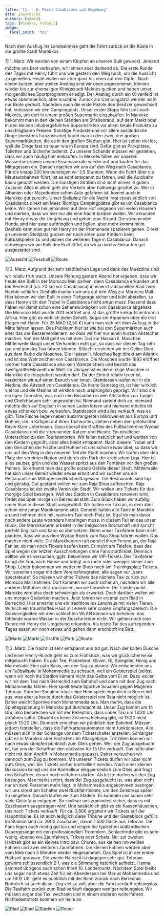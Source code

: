 ```yaml
---
title: '[1. - 3. März] Casablanca und Umgebung'
date: 2024-03-01
authors: [admin]
tags: [Marokko, Fußball]
image:
  focal_point: 'top'
---
```

Nach dem Ausflug ins Landesinnere geht die Fahrt zurück an die Küste in die größte Stadt Marokkos.

<!--more-->

🗓️ 1. März: Wir werden von einem Klopfen an unseren Bulli geweckt. Jemand möchte uns Brot verkaufen, wir lehnen aber dankend ab. Die erste Runde des Tages mit Henry führt uns wie gestern den Weg hoch, um die Aussicht zu genießen. Heute wollen wir aber ganz bis oben auf den Gipfel. Nach einem kurzen, aber steilen Anstieg sind wir oben angekommen, können wieder bis zur ehemaligen Königsstadt Meknès gucken und haben unser morgendliches Sportprogramm erledigt. Der Abstieg durch ein Olivenfeld ist etwas abenteuerlich, aber machbar. Zurück am Campingplatz werden nicht nur Brote gedealt. Nachdem auch die erste Pistole den Besitzer gewechselt hat, verlassen wir den Campingplatz. Unser erster Stopp führt uns nach Meknès, um dort in einem großen Supermarkt einzukaufen. In Marokko bekommt man in den kleinen Ständen am Straßenrand, auf dem Markt oder in den kleinen inhabergeführten Supermärkten vor allem lokale Produkte zu unschlagbaren Preisen. Sonstige Produkte und vor allem ausländische Dinge (meistens französische) findet man in den zwei, drei großen Supermarktketten, die es in den großen Städten gibt. Hier ist selten viel los, weil die Dinge fast so teuer wie in Europa sind. Dafür gibt es Parkplätze, Toiletten und Sicherheitsdienst. Zu unserer Schande müssen wir gestehen, dass wir auch häufig hier einkaufen. In Meknès füllen wir unseren Wassertank sowie unsere Essensvorräte wieder auf und kaufen für das Mittagessen ein. Danach machen wir uns auf den Weg nach Casablanca. Für die knapp 200 km benötigen wir 3,5 Stunden. Wenn die Fahrt über die Mautautobahnen führt, ist es echt entspannt zu fahren, weil die Autobahn kaum genutzt werden. Die sonstigen Straßen sind nicht immer in gutem Zustand. Alles in allem geht der Verkehr aber halbwegs gesittet zu. Wer in Albanien oder Mazedonien schon Auto gefahren ist, kommt auch in Marokko gut zurecht. Unser Stellplatz für die Nacht liegt etwas südlich von Casablanca direkt am Meer. Richtige Campingplätze gibt es um Casablanca keine. Wir stehen bei jemandem auf dem Hof umgeben von vielen Häusern und merken, dass wir hier nur die eine Nacht bleiben wollen. Wir erkunden mit Henry etwas die Umgebung und gehen zum Strand. Die streunenden Hunde sind hier zwar aufdringlich und bellen, aber mehr kommt nicht. Deshalb kann man gut mit Henry an der Promenade spazieren gehen. Direkt an unserem Stellplatz gucken wir noch einen paar Kindern beim Fußballspielen zu und planen die weiteren Tage in Casablanca. Danach schwingen wir am Bulli den Kochlöffel, da wir ja durchs Einkaufen gut ausgestattet sind. 

<img src="01.03-1.jpg" alt="Aussicht" caption="">

<img src="01.03-2.jpg" alt="Fussball" caption=" ">

<img src="Route_01.03.24.jpg" alt="Route" caption=" ">

🗓️ 2. März: Aufgrund der sehr städtischen Lage und dank des Muezzins sind wir relativ früh wach. Unsere Planung gestern Abend hat ergeben, dass wir heute den Bulli in der Morocco Mall parken, dann Casablanca erkunden und bei Berrechid (ca. 20 km vor Casablanca) in einem traditionellen Riad zwei Nächte schlafen. Deshalb machen wir uns auf den Weg zur Morocco Mall. Hier können wir den Bulli in einer Tiefgarage sicher und kühl abstellen, so dass Henry sich den Trubel in Casablanca nicht antun muss. Passend dazu haben wir damit schon eine Sehenswürdigkeit von Casablanca abgehakt. Die Morocco Mall wurde 2011 eröffnet und ist das größte Einkaufscentrum in Afrika. Hier gibt es wirklich jeden Scheiß. Sogar ein Aquarium über die drei Etagen mit Haien. Für 25 MAD (2,50 €) kann man sich mit dem Aufzug in die Mitte fahren lassen. Das Publikum hier ist wie bei den Supermärkten auch eher das der Besserverdienern, so dass wir hier nur einen kurzen Abstecher machen. Von der Mall geht es mit dem Taxi zur Hassan II. Moschee. Mittlerweile klappt unser Verhandeln echt gut, so dass wir diesen Tag sehr gut und günstig Taxi fahren können. Stilecht erreichen wir mit Celine Dion aus dem Radio die Moschee. Die Hassan II. Moschee liegt direkt am Atlantik und ist das Wahrzeichen von Casablanca. Die Moschee wurde 1993 eröffnet (vorher hatte Casablanca also kein Wahrzeichen) und besitzt das zweitgrößte Minarett der Welt. Im Übrigen ist es die einzige Moschee in Marokko die fotografiert werden darf. Da der Eintritt relativ teuer ist, verzichten wir auf einen Besuch von innen. Stattdessen laufen wir in die Medina, die Altstadt von Casablanca. Da heute Samstag ist, ist hier wirklich viel los und die Medina ist wirklich noch ursprünglich geprägt. Wir sind die einzigen Touristen, was nach den Besuchen in den Altstädten von Tanger und Chefchaouen sehr ungewohnt ist. Niemand spricht dich an, niemand möchte dich auf Englisch in seinen Laden lotsen und niemand möchte dir etwas schenken bzw. verkaufen. Stattdessen wird alles verkauft, was es gibt. Tote Fische liegen neben ausarrangierten Mikrowellen aus Europa und Hühner, die in Käfigen auf Ihren Tod warten, stehen neben den gefälschten Kevin Klain Unterhosen. Dazu überall die Graffitis des Fußballvereins Wydad Casablanca und die streunenden Katzen und Hunde. Ein deutlicher Unterschied zu den Touristenorten. Wir fallen natürlich auf und werden von den Kindern gegrüßt, aber alles bleibt entspannt. Nach diesem Trubel und den Gerüchen der Fische und Hühner ist uns schon etwas übel, so dass wir uns auf den Weg in den neueren Teil der Stadt machen. Wir laufen über den Platz der vereinten Nation und durch den Park der arabischen Liga. Hier ist alles sauber, grün und das Wasser spritzt aus den Fontänen vor den großen Palmen. So erkennt man das große soziale Gefälle dieser Stadt. Mittlerweile hat sich unser Gemüt wieder etwas erholt und wir suchen uns ein Restaurant zum Mittagessen/Nachmittagessen. Die Restaurants sind top und günstig. Gut gestärkt wollen wir zum Raja Shop aufbrechen. Raja Casablanca ist der zweite Verein der Stadt. Wir wollen uns Tickets für das morgige Spiel besorgen. Weil das Stadion in Casablanca renoviert wird, findet das Spiel morgen in Berrechid statt. Zum Glück haben wir zufällig unser Riad in dieser Stadt ausgewählt. Wir halten ein Taxi an, in dem aber schon eine junge Marokkanerin sitzt. Generell halten alle Taxis in Marokko an und nehmen dich mit, wenn im Taxi noch Platz ist. Egal ob man davor noch andere Leute woanders hinbringen muss. In diesem Fall ist das unser Glück. Die Marokkanerin arbeitet in der belgischen Bootschaft und spricht perfekt Englisch und kann so übersetzen. Denn unser Taxifahrer kann nicht glauben, dass wir aus dem Wydad Bezirk zum Raja Shop fahren wollen. Das machen nicht viele. Die Marokkanerin ruft parallel ihren Freund an, der Raja Fan ist, ob man noch Tickets kaufen kann. Er meint am Telefon, dass das Spiel wegen der letzten Ausschreitungen ohne Fans stattfindet. Dennoch sollten wir es versuchen, ggfs. bekommen wir VIP-Tickets. Der Taxifahrer bringt die Frau nach Hause und bringt uns mehr oder weniger sicher zum Shop. Leider bekommen wir weder im Shop noch am Trainingsplatz Tickets. Wir sprechen sogar mit dem Vereinsfotografen, alle sagen nur „sans spectateurs“. So müssen wir ohne Tickets das nächste Taxi zurück zur Morocco Mall nehmen. Dort kommen wir auch sicher an, nachdem wir alle anderen Mitfahrer dort rauslassen, wo sie hinwollen. Der Länderpunkt Marokko wird also doch schwieriger als erwartet. Doch darüber wollen wir uns morgen Gedanken machen. Jetzt fahren wir erstmal zum Riad in Berrechid. Hier erwartet uns ein traditionelles Landhaus mit vielen Tieren. Wirklich ein traumhaftes Haus mit einem sehr coolen Empfangsbereich. Die Schwierigkeiten mit dem schlechten WLAN können wir beheben, das fehlende warme Wasser in der Dusche leider nicht. Wir gehen noch eine Runde mit Henry die Umgebung erkunden. Als letzte Tat des aufregenden Tages essen wir noch etwas und gehen dann erschöpft ins Bett.

<img src="02.03-1.jpg" alt="Markt" caption="">

<img src="02.03-2.jpg" alt="Markt" caption="">

<img src="02.03-3.jpg" alt="Graffiti" caption="">

<img src="02.03-4.jpg" alt="Park" caption="">

<img src="Route_02.03.24.jpg" alt="Route" caption=" ">

🗓️ 3. März: Die Nacht ist sehr entspannt und tut gut. Nach der kalten Dusche und einer Henry-Runde geht es zum Frühstück, was wir glücklicherweise mitgebucht haben. Es gibt Tee, Fladenbrot, Oliven, Öl, Spiegelei, Honig und Marmelade. Eine gute Basis, um den Tag zu planen. Wir entscheiden uns ein Fußballspiel in Mohammedia zu schauen, weil ein Geisterspiel (selbst wenn wir noch ins Stadion kämen) nicht das Gelbe vom Ei ist. Dazu wollen wir mit dem Taxi nach Berrechid zum Bahnhof und dann mit dem Zug nach Mohammedia fahren. Hier spielt heute Sportive Soualem gegen Maghreb Tetouan. Sportive Soualem trägt seine Heimspiele eigentlich in Berrechid aus, was aber ja heute durch das Geisterspiel von Raja nicht möglich ist. Daher weicht Sportive nach Mohammedia aus. Man merkt, dass die Spieltagsplanung in Marokko gut durchdacht ist. Unser Zug kommt um 14 Uhr, also besprechen wir mit der Rezeption, dass unser Taxi um 13:20 Uhr abfahren sollte. Obwohl es keine Zeitverschiebung gibt, ist 13:20 nicht gleich 13:20 Uhr. Dennoch erreichen wir pünktlich den Bahnhof. Müssen jedoch feststellen, dass die Fahrkartenautomaten nicht funktionieren. Alle müssen sich in der Schlange vor dem Ticketschalter anstellen. Schlangen gibt es in Marokko aber höchstens im Atlasgebirge. Trotzdem können wir nach etwas kämpfen pünktlich zum Gleis gehen. Weil der Zug ausgebucht ist, hat uns der Schaffner den nächsten für 15 Uhr verkauft. Das hätte aber nicht mit dem Anpfiff in Mohammedia gepasst. Daher versuchen wir dennoch zum Zug zu kommen. Mit unseren Tickets dürfen wir aber nicht aufs Gleis, weil die Tickets vorher kontrolliert werden. Nach einer kleinen Diskussion bringt uns der Kontrolleur eilig persönlich zum Gleis und fragt den Schaffner, ob wir noch mitfahren dürfen. Als letzte dürfen wir den Zug besteigen. Man merkt sofort, dass der Zug ausgebucht ist, was aber nicht nur an zwei Personen mehr liegt. In Mohammedia angekommen besorgen wir uns direkt am Schalter zwei Rückfahrtickets, um den Zeitstress später zu umgehen. Danach laufen wir zum Stadion. Es kommen uns schon sehr viele Gästefans entgegen. So sind wir uns zumindest sicher, dass es mit Zuschauern ausgetragen wird. Und tatsächlich gibt es ein Kassenhäuschen, das noch Tickets verkauft. Für ca. 3,80€ ergattern wir Tickets auf der Haupttribüne. Es ist auch lediglich diese Tribüne und der Gästeblock gefüllt. Im Stadion sind ca. 2000 Zuschauer, davon 1.500 Gäste aus Tetouan. Die Fans legen auch richtig gut los und singen die typischen südländischen Dauergesänge mit den professionellen Trommlern. Schlachtrufe gibt es sehr wenig, ebenso wie Zaunfahnen, Trikots oder Schals. Nur zur zweiten Halbzeit gibt es ein kleines Intro bzw. Choreo, aus kleinen rot-weißen Fahnen und zwei weiteren Zaunfahnen. Die kleinen Fahnen werden aber vom Mob nach 5 Minuten wieder eingesammelt. Das Spiel ist in der ersten Halbzeit grausam. Die zweite Halbzeit ist dagegen sehr gut. Tetouan gewinnt schlussendlich 2:1, was die Stimmung natürlich aufheizt. Hanna sammelt übrigens auch schon Ihren 10. Länderpunkt. Nachdem Spiel bleibt uns sogar noch etwas Zeit für ein Abendessen bei Marius Mohammedia und um 19:12 Uhr geht es pünktlich mit der Bahn zurück nach Berrechid. Natürlich ist auch dieser Zug viel zu voll, aber die Fahrt verläuft reibungslos. Die Taxifahrt zurück zum Riad verläuft dagegen weniger reibungslos. Wir müssen sogar das Taxi wechseln und in einem anderen weiterfahren. Nichtsdestotrotz kommen wir heile an.

<img src="03.03-1.jpg" alt="Riad" caption="">

<img src="03.03-2.jpg" alt="Riad" caption="">

<img src="03.03-3.jpg" alt="Stadion" caption="">

<img src="Route_03.03.24.jpg" alt="Route" caption=" ">